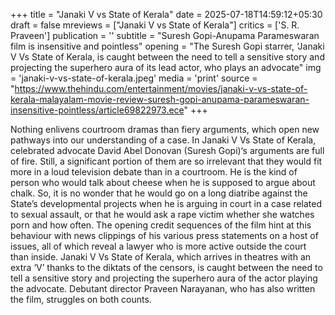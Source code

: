 +++
title = "Janaki V vs State of Kerala"
date = 2025-07-18T14:59:12+05:30
draft = false
mreviews = ["Janaki V vs State of Kerala"]
critics = ['S. R. Praveen']
publication = ''
subtitle = "Suresh Gopi-Anupama Parameswaran film is insensitive and pointless"
opening = "The Suresh Gopi starrer, ‘Janaki V Vs State of Kerala, is caught between the need to tell a sensitive story and projecting the superhero aura of its lead actor, who plays an advocate"
img = 'janaki-v-vs-state-of-kerala.jpeg'
media = 'print'
source = "https://www.thehindu.com/entertainment/movies/janaki-v-vs-state-of-kerala-malayalam-movie-review-suresh-gopi-anupama-parameswaran-insensitive-pointless/article69822973.ece"
+++

Nothing enlivens courtroom dramas than fiery arguments, which open new pathways into our understanding of a case. In Janaki V Vs State of Kerala, celebrated advocate David Abel Donovan (Suresh Gopi)‘s arguments are full of fire. Still, a significant portion of them are so irrelevant that they would fit more in a loud television debate than in a courtroom. He is the kind of person who would talk about cheese when he is supposed to argue about chalk. So, it is no wonder that he would go on a long diatribe against the State’s developmental projects when he is arguing in court in a case related to sexual assault, or that he would ask a rape victim whether she watches porn and how often. The opening credit sequences of the film hint at this behaviour with news clippings of his various press statements on a host of issues, all of which reveal a lawyer who is more active outside the court than inside. Janaki V Vs State of Kerala, which arrives in theatres with an extra ‘V’ thanks to the diktats of the censors, is caught between the need to tell a sensitive story and projecting the superhero aura of the actor playing the advocate. Debutant director Praveen Narayanan, who has also written the film, struggles on both counts.
